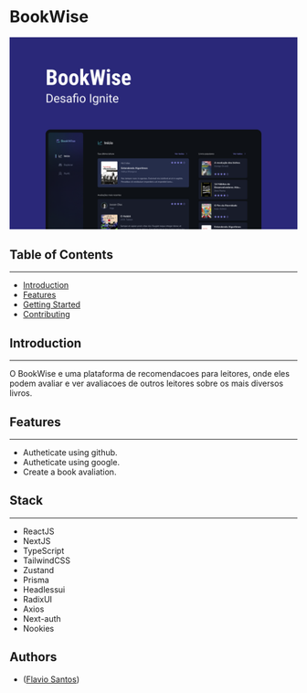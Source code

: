 # BookWise

[![Cover Image](cover.png)](cover.png)

## Table of Contents

---

- [Introduction](#introduction)
- [Features](#features)
- [Getting Started](#getting-started)
- [Contributing](#contributing)

## Introduction

---

O BookWise e uma plataforma de recomendacoes para leitores, onde eles podem avaliar e ver avaliacoes de outros leitores sobre os mais diversos livros.

## Features

---

- Autheticate using github.
- Autheticate using google.
- Create a book avaliation.

## Stack

---

- ReactJS
- NextJS
- TypeScript
- TailwindCSS
- Zustand
- Prisma
- Headlessui
- RadixUI
- Axios
- Next-auth
- Nookies

## Authors

- ([Flavio Santos](https://github.com/flvSantos15))
